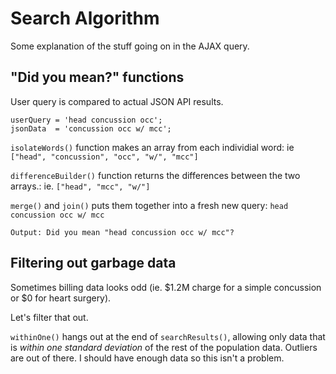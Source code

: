 # Search Algorithm 
Some explanation of the stuff going on in the AJAX query. 

## "Did you mean?" functions

User query is compared to actual JSON API results. 

```
userQuery = 'head concussion occ';
jsonData  = 'concussion occ w/ mcc';

```
`isolateWords()` function makes an array from each individial word: ie `["head", "concussion", "occ", "w/", "mcc"]`

`differenceBuilder()` function returns the differences between the two arrays.: ie. `["head", "mcc", "w/"]`

`merge()` and `join()` puts them together into a fresh new query: `head concussion occ w/ mcc` 

```
Output: Did you mean "head concussion occ w/ mcc"?
```

## Filtering out garbage data
Sometimes billing data looks odd (ie. $1.2M charge for a simple concussion or $0 for heart surgery). 

Let's filter that out. 

`withinOne()` hangs out at the end of `searchResults()`, allowing only data that is *within one standard deviation* of the rest of the population data. Outliers are out of there. I should have enough data so this isn't a problem.  
